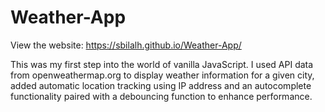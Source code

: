# Weather-App
View the website: https://sbilalh.github.io/Weather-App/  
  
This was my first step into the world of vanilla JavaScript. I used API data from openweathermap.org to display weather information for a given city, added automatic location tracking using IP address and an autocomplete functionality paired with a debouncing function to enhance performance.
